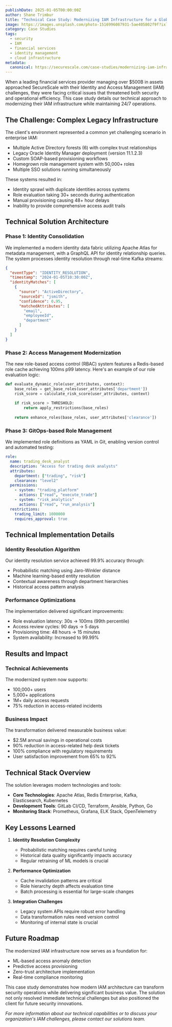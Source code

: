 ```yaml
---
publishDate: 2025-01-05T00:00:00Z
author: Shane Trimbur
title: "Technical Case Study: Modernizing IAM Infrastructure for a Global Financial Services Provider"
image: https://images.unsplash.com/photo-1516996087931-5ae405802f9f?ixlib=rb-4.0.3&ixid=M3wxMjA3fDB8MHxwaG90by1wYWdlfHx8fGVufDB8fHx8fA%3D%3D&auto=format&fit=crop&w=2070&q=80
category: Case Studies
tags:
  - security
  - IAM
  - financial services
  - identity management
  - cloud infrastructure
metadata:
  canonical: https://securescale.com/case-studies/modernizing-iam-infrastructure
---
```


When a leading financial services provider managing over $500B in assets approached SecureScale with their Identity and Access Management (IAM) challenges, they were facing critical issues that threatened both security and operational efficiency. This case study details our technical approach to modernizing their IAM infrastructure while maintaining 24/7 operations.

## The Challenge: Complex Legacy Infrastructure

The client's environment represented a common yet challenging scenario in enterprise IAM:

- Multiple Active Directory forests (6) with complex trust relationships
- Legacy Oracle Identity Manager deployment (version 11.1.2.3)
- Custom SOAP-based provisioning workflows
- Homegrown role management system with 50,000+ roles
- Multiple SSO solutions running simultaneously

These systems resulted in:

- Identity sprawl with duplicate identities across systems
- Role evaluation taking 30+ seconds during authentication
- Manual provisioning causing 48+ hour delays
- Inability to provide comprehensive access audit trails

## Technical Solution Architecture

### Phase 1: Identity Consolidation

We implemented a modern identity data fabric utilizing Apache Atlas for metadata management, with a GraphQL API for identity relationship queries. The system processes identity resolution through real-time Kafka streams:

```json
{
  "eventType": "IDENTITY_RESOLUTION",
  "timestamp": "2024-01-05T10:30:00Z",
  "identityMatches": [
    {
      "source": "ActiveDirectory",
      "sourceId": "jsmith",
      "confidence": 0.95,
      "matchedAttributes": [
        "email",
        "employeeId",
        "department"
      ]
    }
  ]
}
```

### Phase 2: Access Management Modernization

The new role-based access control (RBAC) system features a Redis-based role cache achieving 100ms p99 latency. Here's an example of our role evaluation logic:

```python
def evaluate_dynamic_role(user_attributes, context):
    base_roles = get_base_roles(user_attributes['department'])
    risk_score = calculate_risk_score(user_attributes, context)
    
    if risk_score > THRESHOLD:
        return apply_restrictions(base_roles)
    
    return enhance_roles(base_roles, user_attributes['clearance'])
```

### Phase 3: GitOps-based Role Management

We implemented role definitions as YAML in Git, enabling version control and automated testing:

```yaml
role:
  name: trading_desk_analyst
  description: "Access for trading desk analysts"
  attributes:
    department: ["trading", "risk"]
    clearance: "level2"
  permissions:
    - system: "trading_platform"
      actions: ["read", "execute_trade"]
    - system: "risk_analytics"
      actions: ["read", "run_analysis"]
  restrictions:
    trading_limit: 1000000
    requires_approval: true
```

## Technical Implementation Details

### Identity Resolution Algorithm

Our identity resolution service achieved 99.9% accuracy through:

- Probabilistic matching using Jaro-Winkler distance
- Machine learning-based entity resolution
- Contextual awareness through department hierarchies
- Historical access pattern analysis

### Performance Optimizations

The implementation delivered significant improvements:

- Role evaluation latency: 30s → 100ms (99th percentile)
- Access review cycles: 90 days → 5 days
- Provisioning time: 48 hours → 15 minutes
- System availability: Increased to 99.99%

## Results and Impact

### Technical Achievements

The modernized system now supports:

- 100,000+ users
- 5,000+ applications
- 1M+ daily access requests
- 75% reduction in access-related incidents

### Business Impact

The transformation delivered measurable business value:

- $2.5M annual savings in operational costs
- 90% reduction in access-related help desk tickets
- 100% compliance with regulatory requirements
- User satisfaction improvement from 65% to 92%

## Technical Stack Overview

The solution leverages modern technologies and tools:

- **Core Technologies**: Apache Atlas, Redis Enterprise, Kafka, Elasticsearch, Kubernetes
- **Development Tools**: GitLab CI/CD, Terraform, Ansible, Python, Go
- **Monitoring Stack**: Prometheus, Grafana, ELK Stack, OpenTelemetry

## Key Lessons Learned

1. **Identity Resolution Complexity**
   - Probabilistic matching requires careful tuning
   - Historical data quality significantly impacts accuracy
   - Regular retraining of ML models is crucial

2. **Performance Optimization**
   - Cache invalidation patterns are critical
   - Role hierarchy depth affects evaluation time
   - Batch processing is essential for large-scale changes

3. **Integration Challenges**
   - Legacy system APIs require robust error handling
   - Data transformation rules need version control
   - Monitoring of internal state is crucial

## Future Roadmap

The modernized IAM infrastructure now serves as a foundation for:

- ML-based access anomaly detection
- Predictive access provisioning
- Zero-trust architecture implementation
- Real-time compliance monitoring

This case study demonstrates how modern IAM architecture can transform security operations while delivering significant business value. The solution not only resolved immediate technical challenges but also positioned the client for future security innovations.

*For more information about our technical capabilities or to discuss your organization's IAM challenges, please contact our solutions team.*